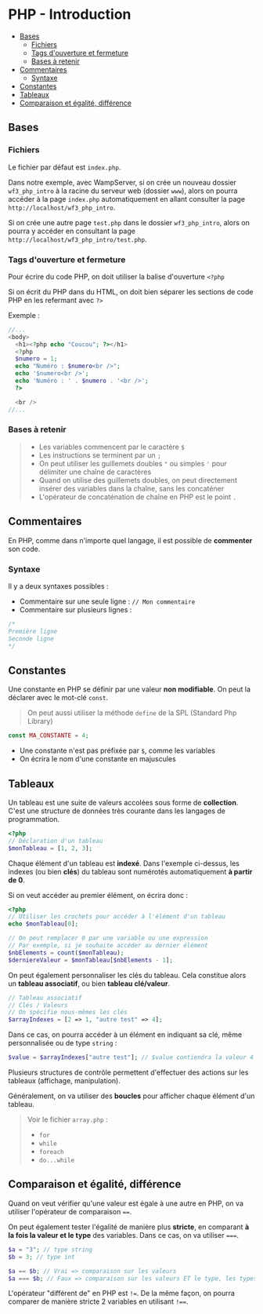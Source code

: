 # PHP - Introduction

- [Bases](#bases)
  - [Fichiers](#fichiers)
  - [Tags d'ouverture et fermeture](#tags-douverture-et-fermeture)
  - [Bases à retenir](#bases-à-retenir)
- [Commentaires](#commentaires)
  - [Syntaxe](#syntaxe)
- [Constantes](#constantes)
- [Tableaux](#tableaux)
- [Comparaison et égalité, différence](#comparaison-et-égalité-différence)

## Bases

### Fichiers

Le fichier par défaut est `index.php`.

Dans notre exemple, avec WampServer, si on crée un nouveau dossier `wf3_php_intro` à la racine du serveur web (dossier `www`), alors on pourra accéder à la page `index.php` automatiquement en allant consulter la page `http://localhost/wf3_php_intro`.

Si on crée une autre page `test.php` dans le dossier `wf3_php_intro`, alors on pourra y accéder en consultant la page `http://localhost/wf3_php_intro/test.php`.

### Tags d'ouverture et fermeture

Pour écrire du code PHP, on doit utiliser la balise d'ouverture `<?php`

Si on écrit du PHP dans du HTML, on doit bien séparer les sections de code PHP en les refermant avec `?>`

Exemple :

```php
//...
<body>
  <h1><?php echo "Coucou"; ?></h1>
  <?php
  $numero = 1;
  echo "Numéro : $numero<br />";
  echo '$numero<br />';
  echo 'Numéro : ' . $numero . '<br />';
  ?>

  <br />
//...
```

### Bases à retenir

> - Les variables commencent par le caractère `$`
> - Les instructions se terminent par un `;`
> - On peut utiliser les guillemets doubles `"` ou simples `'` pour délimiter une chaîne de caractères
> - Quand on utilise des guillemets doubles, on peut directement insérer des variables dans la chaîne, sans les concaténer
> - L'opérateur de concaténation de chaîne en PHP est le point `.`

## Commentaires

En PHP, comme dans n'importe quel langage, il est possible de **commenter** son code.

### Syntaxe

Il y a deux syntaxes possibles :

- Commentaire sur une seule ligne : `// Mon commentaire`
- Commentaire sur plusieurs lignes :

```php
/*
Première ligne
Seconde ligne
*/
```

## Constantes

Une constante en PHP se définir par une valeur **non modifiable**. On peut la déclarer avec le mot-clé `const`.

> On peut aussi utiliser la méthode `define` de la SPL (Standard Php Library)

```php
const MA_CONSTANTE = 4;
```

- Une constante n'est pas préfixée par `$`, comme les variables
- On écrira le nom d'une constante en majuscules

## Tableaux

Un tableau est une suite de valeurs accolées sous forme de **collection**. C'est une structure de données très courante dans les langages de programmation.

```php
<?php
// Déclaration d'un tableau
$monTableau = [1, 2, 3];
```

Chaque élément d'un tableau est **indexé**. Dans l'exemple ci-dessus, les indexes (ou bien **clés**) du tableau sont numérotés automatiquement **à partir de 0**.

Si on veut accéder au premier élément, on écrira donc :

```php
<?php
// Utiliser les crochets pour accéder à l'élément d'un tableau
echo $monTableau[0];

// On peut remplacer 0 par une variable ou une expression
// Par exemple, si je souhaite accéder au dernier élément
$nbElements = count($monTableau);
$derniereValeur = $monTableau[$nbElements - 1];
```

On peut également personnaliser les clés du tableau. Cela constitue alors un **tableau associatif**, ou bien **tableau clé/valeur**.

```php
// Tableau associatif
// Clés / Valeurs
// On spécifie nous-mêmes les clés
$arrayIndexes = [2 => 1, "autre test" => 4];
```

Dans ce cas, on pourra accéder à un élément en indiquant sa clé, même personnalisée ou de type `string` :

```php
$value = $arrayIndexes["autre test"]; // $value contiendra la valeur 4
```

Plusieurs structures de contrôle permettent d'effectuer des actions sur les tableaux (affichage, manipulation).

Généralement, on va utiliser des **boucles** pour afficher chaque élément d'un tableau.

> Voir le fichier `array.php` :
>
> - `for`
> - `while`
> - `foreach`
> - `do...while`

## Comparaison et égalité, différence

Quand on veut vérifier qu'une valeur est égale à une autre en PHP, on va utiliser l'opérateur de comparaison `==`.

On peut également tester l'égalité de manière plus **stricte**, en comparant **à la fois la valeur et le type** des variables. Dans ce cas, on va utiliser `===`.

```php
$a = "3"; // type string
$b = 3; // type int

$a == $b; // Vrai => comparaison sur les valeurs
$a === $b; // Faux => comparaison sur les valeurs ET le type, les types sont différents
```

L'opérateur "différent de" en PHP est `!=`. De la même façon, on pourra comparer de manière stricte 2 variables en utilisant `!==`.
